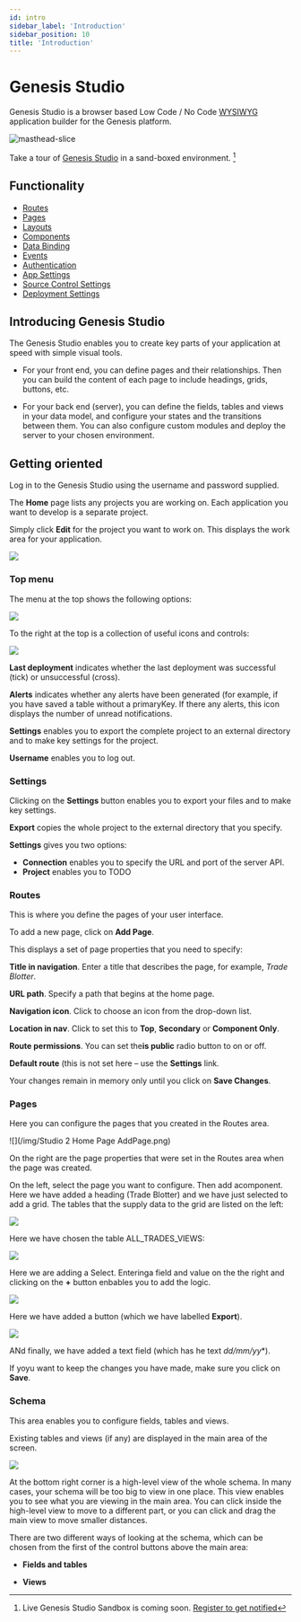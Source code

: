 ```yaml
---
id: intro
sidebar_label: 'Introduction'
sidebar_position: 10
title: 'Introduction'
---
```


# Genesis Studio

Genesis Studio is a browser based Low Code / No Code [WYSIWYG](https://en.wikipedia.org/wiki/WYSIWYG) 
application builder for the Genesis platform.

![masthead-slice](/img/genesis-studio-banner.png "Gensis Studio")

Take a tour of [Genesis Studio](#) in a sand-boxed environment. [^1]

## Functionality

- [Routes](routes.md)
- [Pages](pages.md)
- [Layouts](layouts.md)
- [Components](components.md)
- [Data Binding](data-binding.md)
- [Events](events.md)
- [Authentication](authentication.md)
- [App Settings](settings/app.md)
- [Source Control Settings](settings/source-control.md)
- [Deployment Settings](settings/deployment.md)

[^1]: Live Genesis Studio Sandbox is coming soon. [Register to get notified](https://genesis.global/contact-us/) 

## Introducing Genesis Studio
The Genesis Studio enables you to create key parts of your application at speed with simple visual tools.

* For your front end, you can define pages and their relationships. Then you can build the content of each page to include headings, grids, buttons, etc.

* For your back end (server), you can define the fields, tables and views in your data model, and configure your states and the transitions between them. You can also configure custom modules and deploy the server to your chosen environment.

## Getting oriented
Log in to the Genesis Studio using the username and password supplied.

The **Home** page lists any projects you are working on. Each application you want to develop is a separate project. 

Simply click **Edit** for the project you want to work on. This displays the work area for your application.

![](/img/Studio1Landing.png)

### Top menu
The menu at the top shows the following options:

![](/img/studio-menu-1s.png)

To the right at the top is a collection of useful icons and controls:

![](/img/studio-controls.png)


**Last deployment** indicates whether the last deployment was successful (tick) or unsuccessful (cross).

**Alerts** indicates whether any alerts have been generated (for example, if you have saved a table without a primaryKey. If there any alerts, this icon displays the number of unread notifications.

**Settings** enables you to export the complete project to an external directory and to make key settings for the project.

**Username** enables you to log out.

### Settings
Clicking on the **Settings** button enables you to export your files and to make key settings.

**Export** copies the whole project to the external directory that you specify.

**Settings** gives you two options:

* **Connection** enables you to specify the URL and port of the server API.
* **Project** enables you to  TODO


### Routes
This is where you define the pages of your user interface.

To add a new page, click on **Add Page**.

This displays a set of page properties that you need to specify:

**Title in navigation**. Enter a title that describes the page, for example, _Trade Blotter_.

**URL path**. Specify a path that begins at the home page.

**Navigation icon**. Click to choose an icon from the drop-down list.

**Location in nav**. Click to set this to **Top**, **Secondary** or **Component Only**.

**Route permissions**. You can set the**is public** radio button to on or off.

**Default route** (this is not set here – use the **Settings** link.

Your changes remain in memory only until you click on **Save Changes**.

### Pages

Here you can configure the pages that you created in the Routes area. 


![](/img/Studio 2 Home Page AddPage.png)

On the right are the page properties that were set in the Routes area when the page was created.

On the left, select the page you want to configure. Then add acomponent. Here we have added a heading (Trade Blotter) and we have just selected to add a grid. The tables that the supply data to the grid are listed on the left:


![](/img/Studio5.png)

Here we have chosen the table ALL_TRADES_VIEWS:

![](/img/Studio6.png)

Here we are adding a Select. Enteringa field and value on the the right and clicking on the **+** button enbables you to add the logic.

![](/img/Studio7.png)

Here we have added a button (which we have labelled **Export**).


![](/img/Studio8.png)

ANd finally, we have added a text field (which has he text *dd/mm/yy**).

If yoyu want to keep the changes you have made, make sure you click on **Save**.

### Schema
This area enables you to configure fields, tables and views.

Existing tables and views (if any) are displayed in the main area of the screen.

![](/img/Studioschema1.png)

At the bottom right corner is a high-level view of the whole schema. In many cases, your schema will be too big to view in one place. This view enables you to see what you are viewing in the main area. You can click inside the high-level view to move to a different part, or you can click and drag the main view to move smaller distances.

There are two different ways of looking at the schema, which can be chosen from the first of the control buttons above the main area:

* **Fields and tables**

* **Views**


